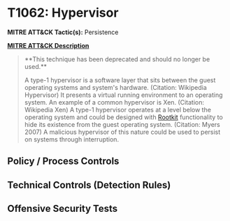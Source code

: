 # T1062: Hypervisor
**MITRE ATT&CK Tactic(s):** Persistence

**[MITRE ATT&CK Description](https://attack.mitre.org/techniques/T1062)**
<blockquote>**This technique has been deprecated and should no longer be used.**

A type-1 hypervisor is a software layer that sits between the guest operating systems and system's hardware. (Citation: Wikipedia Hypervisor) It presents a virtual running environment to an operating system. An example of a common hypervisor is Xen. (Citation: Wikipedia Xen) A type-1 hypervisor operates at a level below the operating system and could be designed with [Rootkit](https://attack.mitre.org/techniques/T1014) functionality to hide its existence from the guest operating system. (Citation: Myers 2007) A malicious hypervisor of this nature could be used to persist on systems through interruption.</blockquote>
## Policy / Process Controls
## Technical Controls (Detection Rules)

## Offensive Security Tests
